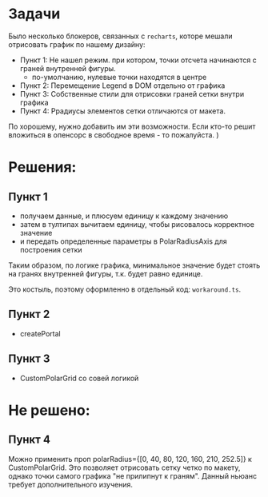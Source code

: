 # Задачи
Было несколько блокеров, связанных с `recharts`, которе мешали отрисовать график по нашему дизайну:
- Пункт 1: Не нашел режим. при котором, точки отсчета начинаются с граней внутренней фигуры.
  -  по-умолчанию, нулевые точки находятся в центре
- Пункт 2: Перемещение Legend в DOM отдельно от графика 
- Пункт 3: Собственные стили для отрисовки граней сетки внутри графика
- Пункт 4: Ррадиусы элементов сетки отличаются от макета.
 
По хорошему, нужно добавить им эти возможности.
Если кто-то решит вложиться в опенсорс в свободное время - то пожалуйста. )

# Решения:
## Пункт 1
- получаем данные, и плюсуем единицу к каждому значению
- затем в тултипах вычитаем единицу, чтобы рисовалось корректное значение
- и передать определенные параметры в PolarRadiusAxis для построения сетки

Таким образом, по логике графика, минимальное значение будет стоять
на гранях внутренней фигуры, т.к. будет равно единице.

Это костыль, поэтому оформленно в отдельный код: `workaround.ts`.

## Пункт 2 
- createPortal

## Пункт 3 
- CustomPolarGrid со совей логикой

# Не решено:
## Пункт 4 
Можно применить проп polarRadius={[0, 40, 80, 120, 160, 210, 252.5]} к CustomPolarGrid.
Это позволяет отрисовать сетку четко по макету, однако точки самого графика "не прилипнут к граням".
Данный ньюанс требует дополнительного изучения. 